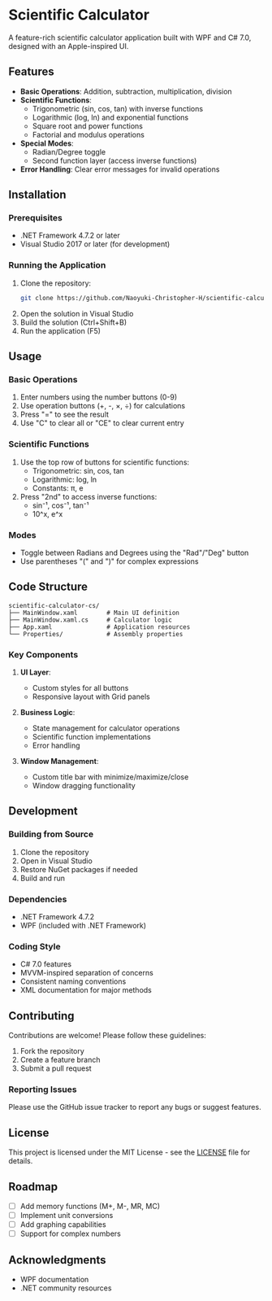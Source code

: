 # Scientific Calculator

A feature-rich scientific calculator application built with WPF and C# 7.0, designed with an Apple-inspired UI.

## Features

- **Basic Operations**: Addition, subtraction, multiplication, division
- **Scientific Functions**:
  - Trigonometric (sin, cos, tan) with inverse functions
  - Logarithmic (log, ln) and exponential functions
  - Square root and power functions
  - Factorial and modulus operations
- **Special Modes**:
  - Radian/Degree toggle
  - Second function layer (access inverse functions)
- **Error Handling**: Clear error messages for invalid operations

## Installation

### Prerequisites
- .NET Framework 4.7.2 or later
- Visual Studio 2017 or later (for development)

### Running the Application
1. Clone the repository:
   ```bash
   git clone https://github.com/Naoyuki-Christopher-H/scientific-calculator-cs.git
   ```
2. Open the solution in Visual Studio
3. Build the solution (Ctrl+Shift+B)
4. Run the application (F5)

## Usage

### Basic Operations
1. Enter numbers using the number buttons (0-9)
2. Use operation buttons (+, -, ×, ÷) for calculations
3. Press "=" to see the result
4. Use "C" to clear all or "CE" to clear current entry

### Scientific Functions
1. Use the top row of buttons for scientific functions:
   - Trigonometric: sin, cos, tan
   - Logarithmic: log, ln
   - Constants: π, e
2. Press "2nd" to access inverse functions:
   - sin⁻¹, cos⁻¹, tan⁻¹
   - 10^x, e^x

### Modes
- Toggle between Radians and Degrees using the "Rad"/"Deg" button
- Use parentheses "(" and ")" for complex expressions

## Code Structure

```
scientific-calculator-cs/
├── MainWindow.xaml        # Main UI definition
├── MainWindow.xaml.cs     # Calculator logic
├── App.xaml               # Application resources
└── Properties/            # Assembly properties
```

### Key Components

1. **UI Layer**:
   - Custom styles for all buttons
   - Responsive layout with Grid panels

2. **Business Logic**:
   - State management for calculator operations
   - Scientific function implementations
   - Error handling

3. **Window Management**:
   - Custom title bar with minimize/maximize/close
   - Window dragging functionality

## Development

### Building from Source
1. Clone the repository
2. Open in Visual Studio
3. Restore NuGet packages if needed
4. Build and run

### Dependencies
- .NET Framework 4.7.2
- WPF (included with .NET Framework)

### Coding Style
- C# 7.0 features
- MVVM-inspired separation of concerns
- Consistent naming conventions
- XML documentation for major methods

## Contributing

Contributions are welcome! Please follow these guidelines:
1. Fork the repository
2. Create a feature branch
3. Submit a pull request

### Reporting Issues
Please use the GitHub issue tracker to report any bugs or suggest features.

## License

This project is licensed under the MIT License - see the [LICENSE](LICENSE) file for details.

## Roadmap

- [ ] Add memory functions (M+, M-, MR, MC)
- [ ] Implement unit conversions
- [ ] Add graphing capabilities
- [ ] Support for complex numbers

## Acknowledgments

- WPF documentation
- .NET community resources
